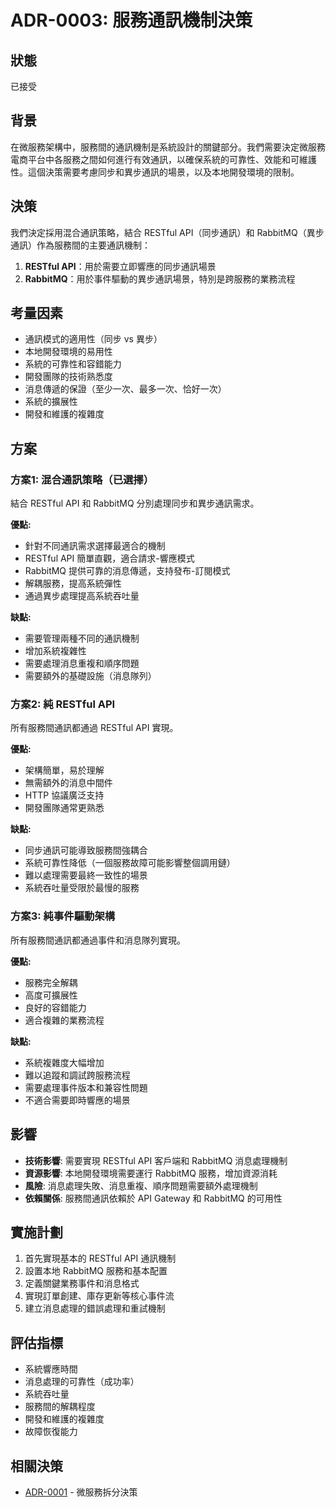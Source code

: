 # ADR-0003: 服務通訊機制決策

## 狀態

已接受

## 背景

在微服務架構中，服務間的通訊機制是系統設計的關鍵部分。我們需要決定微服務電商平台中各服務之間如何進行有效通訊，以確保系統的可靠性、效能和可維護性。這個決策需要考慮同步和異步通訊的場景，以及本地開發環境的限制。

## 決策

我們決定採用混合通訊策略，結合 RESTful API（同步通訊）和 RabbitMQ（異步通訊）作為服務間的主要通訊機制：

1. **RESTful API**：用於需要立即響應的同步通訊場景
2. **RabbitMQ**：用於事件驅動的異步通訊場景，特別是跨服務的業務流程

## 考量因素

- 通訊模式的適用性（同步 vs 異步）
- 本地開發環境的易用性
- 系統的可靠性和容錯能力
- 開發團隊的技術熟悉度
- 消息傳遞的保證（至少一次、最多一次、恰好一次）
- 系統的擴展性
- 開發和維護的複雜度

## 方案

### 方案1: 混合通訊策略（已選擇）

結合 RESTful API 和 RabbitMQ 分別處理同步和異步通訊需求。

**優點:**
- 針對不同通訊需求選擇最適合的機制
- RESTful API 簡單直觀，適合請求-響應模式
- RabbitMQ 提供可靠的消息傳遞，支持發布-訂閱模式
- 解耦服務，提高系統彈性
- 通過異步處理提高系統吞吐量

**缺點:**
- 需要管理兩種不同的通訊機制
- 增加系統複雜性
- 需要處理消息重複和順序問題
- 需要額外的基礎設施（消息隊列）

### 方案2: 純 RESTful API

所有服務間通訊都通過 RESTful API 實現。

**優點:**
- 架構簡單，易於理解
- 無需額外的消息中間件
- HTTP 協議廣泛支持
- 開發團隊通常更熟悉

**缺點:**
- 同步通訊可能導致服務間強耦合
- 系統可靠性降低（一個服務故障可能影響整個調用鏈）
- 難以處理需要最終一致性的場景
- 系統吞吐量受限於最慢的服務

### 方案3: 純事件驅動架構

所有服務間通訊都通過事件和消息隊列實現。

**優點:**
- 服務完全解耦
- 高度可擴展性
- 良好的容錯能力
- 適合複雜的業務流程

**缺點:**
- 系統複雜度大幅增加
- 難以追蹤和調試跨服務流程
- 需要處理事件版本和兼容性問題
- 不適合需要即時響應的場景

## 影響

- **技術影響**: 需要實現 RESTful API 客戶端和 RabbitMQ 消息處理機制
- **資源影響**: 本地開發環境需要運行 RabbitMQ 服務，增加資源消耗
- **風險**: 消息處理失敗、消息重複、順序問題需要額外處理機制
- **依賴關係**: 服務間通訊依賴於 API Gateway 和 RabbitMQ 的可用性

## 實施計劃

1. 首先實現基本的 RESTful API 通訊機制
2. 設置本地 RabbitMQ 服務和基本配置
3. 定義關鍵業務事件和消息格式
4. 實現訂單創建、庫存更新等核心事件流
5. 建立消息處理的錯誤處理和重試機制

## 評估指標

- 系統響應時間
- 消息處理的可靠性（成功率）
- 系統吞吐量
- 服務間的解耦程度
- 開發和維護的複雜度
- 故障恢復能力

## 相關決策

- [ADR-0001](0001-microservices-decomposition.md) - 微服務拆分決策